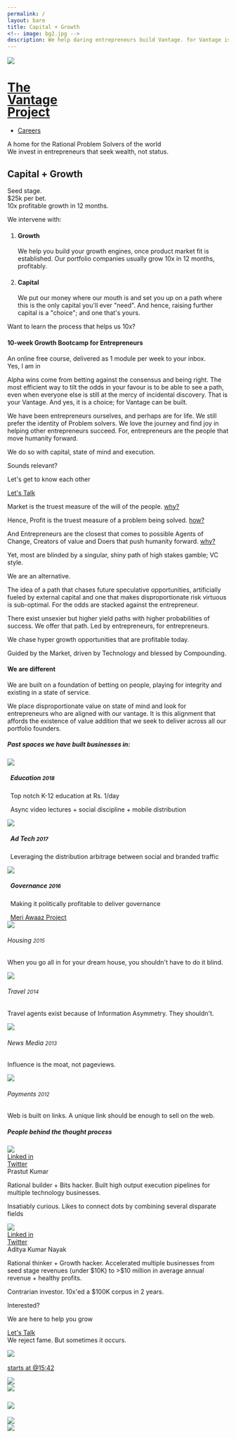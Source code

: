 ```yaml
---
permalink: /
layout: bare
title: Capital + Growth
<!-- image: bg2.jpg -->
description: We help daring entrepreneurs build Vantage. for Vantage is the highest yield leverage available. 
---
```

<script>
	layoutvar="home";
</script>
<div class="ssbg b-ws-top-p">
	<div class="grid-x">
		<div class="cell large-offset-3 small-3">
			<a href="{{site.url}}">
				<div class="grid-x grid-padding-x">
					<div class="small-4 cell">
						<img src="{{site.url}}/assets/img/vantage-logo-full.png" style="margin-top:0.15em;">
					</div>
					<div class="small-8 cell">
						<h1 class="sans2 bkc f-2x" style="line-height:1;">The <br> Vantage <br>Project</h1>
					</div>
				</div>
			</a>
		</div>
		<div class="small-6 cell m-ws-top">
			<ul class="menu align-right hover">
        <!-- <li><a href="https://meetings.hubspot.com/aditya16" class="button">Let's talk</a></li> -->
<!--         <li><a href="{{site.url}}/blog" class="dbc">Blog</a></li> -->
        <li><a href="{{site.url}}/careers" class="dbc">Careers</a></li>
        <!-- <li><a href="{{site.url}}/ico" class="dbc">ICO</a></li> -->
        <!-- <li><a href="{{site.url}}/blockchain" class="dbc">Blockchain</a></li> -->
      </ul>
		</div>
	</div>
	<div class="grid-x">
		<div class="small-12 medium-10  large-8 large-offset-3 medium-offset-2 cell b-ws-top b-ws-top-p">
			<div class="f-2x bold dbc nm">A home for the Rational Problem Solvers of the world</div>
			<div class="f-1-25x">We invest in entrepreneurs that seek wealth, not status. </div>
			<h2 class=" xs-ws-top bc bold">Capital + Growth</h2>
		</div>
	</div>
	<div class="grid-x">
		<div class="small-12 medium-10 medium-offset-2 large-6 large-offset-3 cell m-ws-top m-ws-bottom">
			<p class="bkc f-1-25x">Seed stage.<br>$25k per bet. <br> 10x profitable growth in 12 months.</p>
			<!-- <p class="s-ws-top">The future is beautiful. It is abundant. And it is for everyone. We believe that we must do all that we can to accelerate it. And in this case, more is less. We must help as many entrepreneurs push forward as we can. And that is what we have set out to do.</p> -->
			<p class="nm s-ws-top-p dbc bold f-1-25x">We intervene with:</p>
			<ol>
				<li class="s-ws-top">
					<h4 class="bkc">Growth</h4>
					We help you build your growth engines, once product market fit is established. Our portfolio companies usually grow 10x in 12 months, profitably.</li>
				<li class="s-ws-top">
					<h4 class="bkc">Capital</h4>
					We put our money where our mouth is and set you up on a path where this is the only capital you'll ever "need". And hence, raising further capital is a "choice"; and one that's yours.</li>
			</ol>
		</div>
	</div>
</div>
<div class="wbg">
	<div class="grid-x align-center">
		<div class="small-12 medium-10 align-center large-6 cell m-ws-top m-ws-bottom">
			<div class="form-home">
				<div class="step0">
					<div class="scolor f-1-25x">Want to learn the process that helps us 10x?</div>
					<h4 class="bkc bold nm">10-week Growth Bootcamp for Entrepreneurs</h4>
					<div class="scolor s-ws-bottom">An online free course, delivered as 1 module per week to your inbox.</div>
					<div class="button nm cta0">Yes, I am in</div>
				</div>
				<div class="step1" style="display: none;">
					<div class="f-1-5x bold bkc">This is going to be different.</div>
					<!-- <h5 class="scolor processing">You may take the bootcamp at your pace; <br> But only with an intensity that is appropriate of your desire for growth.</h5> -->
				</div>
				<div class="stepp" style="display: none;">
					<!-- <div class="done" style="display:none;">Your ICO Starter Pack has been sent to your inbox</div>					 -->
					<div class="progress warning" role="progressbar" tabindex="0" aria-valuenow="50" aria-valuemin="0" aria-valuetext="50 percent" aria-valuemax="100">
					  <div class="progress-meter" style="width: 10%"></div>
					</div>
				</div>
				<div class="step2" style="display:none;">
					<div class="scolor f-1-25x">The ask is for you to approach it with</div>
					<h4 class="dbc nm"><span class="bold">Integrity.</span> In intent, action and spirit.</h4>
				</div>
				<div class="step2a" style="display: none;">
					<div class="bc f-1-5x s-ws-top-p bold nm">Promise?</div>
					<div class="scolor f-1-25x">Tell us where to send it to you.</div>
				</div>
				<div class="step3" style="display:none;">
					<div class="grid-x">
						<div class="large-6 medium-9 small-12 cell">
							<form class="m-ws-top cta-main2" action="http://forms.hubspot.com/uploads/form/v2/4557883/cce5015e-b995-4d7d-9c51-99762a47316a" method="POST">
								<label class="bkc">Your Name
									<input type="text" class="funame" placeholder="What should we call you?">
								</label>
								<label class="bkc">Your Email
									<input type="email" class="email-val" placeholder="Let us know where to reach you">
								</label>
								<label class="bkc">Your Product Website
									<input type="url" class="purl" placeholder="Only needed if you'd like us to customize your path">
								</label>
								<input type="submit" class="button fullwidth nm" value="Sign me up" />
							</form>
						</div>
					</div>
				</div>
				<div class="step4" style="display: none;">
					<div class="bkc f-1-5x bold nm">Awesome!</div>
					<div class="scolor f-1-25x">Your first module is on its way. Bootcamp is still incomplete and a function of market demand. If you find the first module helpful, please place a request for more.</div>
				</div>
			</div>	
		</div>
	</div>
</div>
<div class="lgbg">
	<div class="grid-x align-center">
		<div class="small-12 medium-10 large-6 cell m-ws-top">
			<p class="bkc s-ws-top f-1-25x">Alpha wins come from betting against the consensus and being right. The most efficient way to tilt the odds in your favour is to be able to see a path, even when everyone else is still at the mercy of incidental discovery. That is your Vantage. And yes, it is a choice; for Vantage can be built. </p>
			<p class="f-1-25x">We have been entrepreneurs ourselves, and perhaps are for life. We still prefer the identity of Problem solvers. We love the journey and find joy in helping other entrepreneurs succeed. For, entrepreneurs are the people that move humanity forward.
			</p>
		</div>
	</div>
	<div class="grid-x align-center">
		<div class="small-12 medium-10 medium-centered large-6 cell m-ws-top s-ws-bottom">
			<p class="dbc f-1-5x nm bold dbc">We do so with capital, state of mind and execution.</p>
			<!-- <p class="f-1-25x bc">We are your unfair advantage, in a world where success is a race against the moving average.</p> -->
			<!-- <p class="bc f-1-25x">Seed stage. $0.25 million per bet per year. <br> 10x profitable growth in 12 months.</p> -->
		</div>
	</div>
</div>
<div class="lgbg s-ws-top-p s-ws-bottom-p">
	<div class="grid-x">
		<div class="small-12 medium-8 medium-offset-1 large-4 large-offset-3 cell">
			<p class="f-1-5x nm bc bold">Sounds relevant?</p>
			<p class="f-1-25x nm">Let's get to know each other</p>
		</div>
		<div class="large-2 small-4 medium-2 end text-right cell s-ws-top">
			<a class="button fullwidth" href="https://meetings.hubspot.com/aditya16" target="_blank">Let's Talk</a>
		</div>
	</div>
	<!-- <div class="grid-x">
		<div class="small-12 medium-8 medium-centered large-6 cell">
			<p class="f-1-25x bc s-ws-bottom">We are your unfair advantage, in a world where success is a race against the moving average.</p>
		</div>
	</div> -->
</div>
<div class="wbg">
	<div class="grid-x align-center">
		<div class="small-12 medium-10 medium-centered large-6 cell m-ws-top s-ws-bottom">
			<p class="nm f-1-25x sl1t">Market is the truest measure of the will of the people. <a href="#" class="s2 scolor2 sl1trg cs u">why?</a></p>
			<p class="sl1" style="display: none;">Market = sum total of all the economic choices made by individuals in an area Economic choices are the closet to true indicator of choice, for people tend to lie with their words but not their wallets.</p>
			<p class="f-1-25x sl2t">Hence, Profit is the truest measure of a problem being solved. <a href="#" class="s2 scolor2 sl2trg cs u">how?</a></p>
			<p class="sl2" style="display: none;">For a problem is merely an absence of a solution to meet a need/desire. Adding value to a user’s life (aka profit) is the only way to add value consent fully.</p>
			<p class="f-1-25x sl3t">And Entrepreneurs are the closest that comes to possible Agents of Change, Creators of value and Doers that push humanity forward. <a href="#" class="s2 scolor2 sl3trg cs u">why?</a></p>
			<p class="sl3" style="display: none;">For the only change that’s true is that what occurs outside the realm of our greed for control (i.e. for things to be the way we want them to be.)</p>
			<p class="dbc bold nm f-1-5x">Yet, most are blinded by a singular, shiny path of high stakes gamble; VC style. </p>
			<p class="bc bold f-1-5x">We are an alternative.</p>
			<p class="f-1-25x">The idea of a path that chases future speculative opportunities, artificially fueled by external capital and one that makes disproportionate risk virtuous is sub-optimal. For the odds are stacked against the entrepreneur.</p>
			<p class="f-1-25x">There exist unsexier but higher yield paths with higher probabilities of success. We offer that path. Led by entrepreneurs, for entrepreneurs.</p>
			</div>
	</div>
</div>
<div class="suit2bg">
	<div class="grid-x align-center">
		<div class="small-12 medium-10 medium-centered large-6 cell s-ws-top">
			<p class="f-1-5x dbc bold nm">We chase hyper growth opportunities that are profitable today.</p>
			<p class="f-1-25x">Guided by the Market, driven by Technology and blessed by Compounding.</p>
		<h4 class="bkc dbc bold f-1-5x b-ws-top">We are different</h4>
		<p class="bkc f-1-25x">We are built on a foundation of betting on people, playing for integrity and existing in a state of service. </p>
		<p class="f-1-25x">We place disproportionate value on state of mind and look for entrepreneurs who are aligned with our vantage. It is this alignment that affords the existence of value addition that we seek to deliver across all our portfolio founders.</p>
		</div>
	</div>
	<div class="grid-x align-center">
		<div class="small-12 medium-10 medium-centered large-6 cell s-ws-top m-ws-bottom">
			<h5 class="bkc dbc bold f-1-5x b-ws-top">Past spaces we have built businesses in:</h5>
		</div>
	</div>
	<div class="grid-x">
		<div class="small-12 medium-4 cell m-ws-bottom">
			<div class="grid-x">
				<div class="small-2 cell" style="padding-right: 0;">
					<img src="{{site.url}}/assets/img/lamp.png">
				</div>
				<div class="small-10 cell" style="padding-left: 0.5em;">
					<h5 class="bkc nm">Education <small>2018</small></h5>
					<p class="">Top notch K-12 education at Rs. 1/day</p>
					<p class="s">Async video lectures + social discipline + mobile distribution</p>
					<!-- <p class="s scolor2 nm">Last high achieved</p>
					<p class="s nm">Number of active students: 5K+</p>
					<p class="s nm">Unit margin: ~ 20% </p> -->
				</div>
			</div>
		</div>
		<div class="small-12 medium-4 cell m-ws-bottom">
			<div class="grid-x">
				<div class="small-2 cell" style="padding-right: 0;">
					<img src="{{site.url}}/assets/img/target.png">
				</div>
				<div class="small-10 cell" style="padding-left: 0.5em;">
					<h5 class="bkc nm">Ad Tech <small>2017</small></h5>
					<p class="s">Leveraging the distribution arbitrage between social and branded traffic</p>
					<!-- <p class="s scolor2 nm">Last high achieved</p>
					<p class="s nm">Traffic volume: 0.5 million uniques/day</p>
					<p class="s nm">Unit margin: 20% </p> -->
				</div>
			</div>
		</div>
		<div class="small-12 medium-4 cell m-ws-bottom">
			<div class="grid-x">
				<div class="small-2 cell" style="padding-right: 0;">
					<img src="{{site.url}}/assets/img/voting.png">
				</div>
				<div class="small-10 cell" style="padding-left: 0.5em;">
					<h5 class="bkc nm">Governance <small>2016</small></h5>
					<p>Making it politically profitable to deliver governance</p>
					<!-- <p class="s">Flexible reshaped voter blocs based on local issues + mobile distribution + crowdfunded bounty for policies</p> -->
					<!-- <p class="s scolor2 nm">Last high achieved</p>
					<p class="s nm">Largest voter bloc penetration achieved: 4%</p>
					<p class="s nm">Estimated unit margin: -₹90</p> -->
					<a class="btn np" href="https://medium.com/@adityanayak/2-solving-the-big-bad-government-50b0244139e5#.rfphfdlv0" target="_blank">Meri Awaaz Project</a>
				</div>
			</div>
		</div>
	</div>
	<div class="grid-x">
		<div class="small-12 cell small-centered">
			<div class="grid-x">
				<div class="small-12 medium-3 cell">
					<div class="grid-x">
						<div class="small-3 cell">
							<img src="{{site.url}}/assets/img/realestate.png">
						</div>
						<div class="small-9 cell" style="padding-left: 0">
							<h6 class="bkc nm">Housing <small>2015</small></h6>
							<p class="s">When you go all in for your dream house, you shouldn't have to do it blind. </p>
						</div>
					</div>
				</div>
				<div class="small-12 medium-3 cell">
					<div class="grid-x">
						<div class="small-3 cell">
							<img src="{{site.url}}/assets/img/sunbed.png">
						</div>
						<div class="small-9 cell" style="padding-left: 0">
							<h6 class="bkc nm">Travel <small>2014</small></h6>
							<p class="s">Travel agents exist because of Information Asymmetry. They shouldn't.</p>
						</div>
					</div>
				</div>
				<div class="small-12 medium-3 cell">
					<div class="grid-x">
						<div class="small-3 cell">
							<img src="{{site.url}}/assets/img/news.png">
						</div>
						<div class="small-9 cell" style="padding-left: 0">
							<h6 class="bkc nm">News Media <small>2013</small></h6>
							<p class="s">Influence is the moat, not pageviews.</p>
						</div>
					</div>
				</div>
				<div class="small-12 medium-3 cell">
					<div class="grid-x">
						<div class="small-3 cell">
							<img src="{{site.url}}/assets/img/payment.png">
						</div>
						<div class="small-9 cell" style="padding-left: 0">
							<h6 class="bkc nm">Payments <small> 2012</small></h6>
							<p class="s">Web is built on links. A unique link should be enough to sell on the web.</p>
						</div>
					</div>		
				</div>
			</div>
		</div>			
	</div>
	<div class="grid-x align-center">
		<div class="small-12 medium-10 medium-centered large-6 cell b-ws-top">
			<h5 class="bkc dbc bold">People behind the thought process</h5>
			<div class="grid-x">
				<div class="small-2 cell s-ws-top">
					<img src="{{site.url}}/assets/img/prastut.jpg" class="circle-img">
					<div class="xs-ws-top text-right"><a class="ibtn scolor s2" href="https://www.linkedin.com/in/prastut/" target="_blank">Linked in</a></div><div class="text-right"><a class="ibtn scolor s2" href="https://twitter.com/prastutkumar" target="_blank">Twitter</a></div>
				</div>
				<div class="small-10 cell s-ws-top">
					<div class="bold bkc f-1-25x">Prastut Kumar</div>
					<p class="nm">Rational builder + Bits hacker. Built high output execution pipelines for multiple technology businesses. </p>
					<p class="xs-ws-top">Insatiably curious. Likes to connect dots by combining several disparate fields</p>
					<!-- <p class="xs-ws-top">And something more</p> -->
					</div>
				</div>
				<div class="grid-x">
					<div class="small-2 cell s-ws-top">
						<img src="{{site.url}}/assets/img/aditya.jpg" class="circle-img">
						<div class="xs-ws-top text-right"><a class="ibtn scolor s2" href="https://www.linkedin.com/in/adityanayak/" target="_blank">Linked in</a></div><div class="text-right"><a class="ibtn scolor s2" href="https://twitter.com/AdityaNayak" target="_blank">Twitter</a></div>
					</div>
					<div class="small-10 cell s-ws-top">
						<div class="bold bkc f-1-25x">Aditya Kumar Nayak</div>
						<p class="nm">Rational thinker + Growth hacker. Accelerated multiple businesses from seed stage revenues (under $10K) to >$10 million in average annual revenue + healthy profits.</p>
						<p class="xs-ws-top">Contrarian investor. 10x'ed a $100K corpus in 2 years.</p>
					</div>
				</div>
			</div>
		</div>
	<!-- <div class="grid-x">
		<div class="small-12 medium-10 medium-centered large-6 cell cell text-center small-centered b-ws-top b-ws-bottom">
			<div class="f-2x bkc bold">We can help</div>
			<p class="f-1-25x">It's free and about you.</p>
			<a href="https://meetings.hubspot.com/aditya16" class="button large">Schedule a 30 min consultation</a>
		</div>
	</div> -->
	<div class="grid-x align-center">
		<div class="small-12 medium-10 medium-centered large-6 cell b-ws-top">
			<p class="f-1-5x nm bold bkc">Interested?</p>
			<p class="f-1-25x">We are here to help you grow</p>
			<div class="s-ws-bottom"><a class="button large" href="https://meetings.hubspot.com/aditya16" target="_blank">Let's Talk</a></div>
		</div>
	</div>
	<div class="grid-x align-center">
		<div class="small-12 medium-10 medium-centered large-6 cell s-ws-top">
			<div class="dbc f-1-5x bold">We reject fame. But sometimes it occurs.</div>
		</div>
		<!-- <h5 class="bkc">As seen on</h5> -->
	</div>
	<div class="grid-x align-center">
    <div class="small-12 medium-8 medium-centered large-6 cell small-centered m-ws-top text-center">
    	<div class="grid-x">
    		<div class="medium-2 small-3 cell">
    			<a href="http://www.ndtv.com/video/player/heads-up/satya-nadella-s-secret-to-success/340190#t=948" target="_blank"><img src="{{site.url}}/assets/img/ndtvprofit.png" style="margin-top:1em;" class="gs hv"><p class="scolor s2 nm" style="line-height: 1; padding-top:0.25em;">starts at @15:42</p></a>
    		</div>
    		<div class="cell small-3 medium-2">
    			<a href="http://www.thebetterindia.com/20467/now-connect-with-your-ministers-solve-local-issues-using-your-smartphone-mobile4good/" target="_blank"><img src="{{site.url}}/assets/img/betterindia.png" class="gs hv"></a>
    		</div>
    		<div class="medium-2 cell small-3">
    			<a href="http://www.youthkiawaaz.com/2015/03/meri-awaaz-mobile-app/" target="_blank"><img src="{{site.url}}/assets/img/youthkiawaaz.png" class="gs hv"></a>
    		</div>
    		<div class="medium-2 cell small-3">
    			<a href="http://gadgets.ndtv.com/apps/features/building-a-better-india-one-app-at-a-time-577410" target="_blank"><img src="{{site.url}}/assets/img/ndtv.png" style="margin-top:1.75em;" class="gs hv"></a>
    		</div>
    		<div class="medium-2 end cell hide-for-small-only">
    			<a href="http://scroll.in/article/683529/Four-Indian-apps-that-are-strong-contenders-for-Facebook's-$250,000-social-innovation-prize" target="_blank"><img src="{{site.url}}/assets/img/scroll.jpg" class="gs hv" style="margin-top:1.25em;"></a>
    		</div>
    	</div>
	  </div>
	</div>
</div>
<div class="lgbg">
	<div class="grid-x">
		<div class="small-12 cell text-center b-ws-top">
			<img src="{{site.url}}/assets/img/crawler.jpg" class="b-ws-top">
		</div>
</div>
